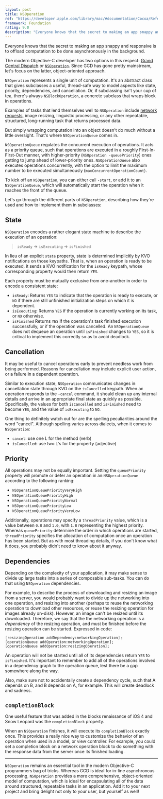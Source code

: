 ```yaml
---
layout: post
title: NSOperation
ref: "https://developer.apple.com/library/mac/#documentation/Cocoa/Reference/NSOperation_class/Reference/Reference.html"
framework: Foundation
rating: 9.0
description: "Everyone knows that the secret to making an app snappy and responsive is to offload computation asynchronously to the background."
---
```


Everyone knows that the secret to making an app snappy and responsive is to offload computation to be done asynchronously in the background. 

The modern Objective-C developer has two options in this respect: [Grand Central Dispatch](http://en.wikipedia.org/wiki/Grand_Central_Dispatch) or [`NSOperation`](https://developer.apple.com/library/mac/#documentation/Cocoa/Reference/NSOperation_class/Reference/Reference.html). Since GCD has gone pretty mainstream, let's focus on the latter, object-oriented approach.

`NSOperation` represents a single unit of computation. It's an abstract class that gives subclasses a useful, thread-safe way to model aspects like state, priority, dependencies, and cancellation. Or, if subclassing isn't your cup of tea, there's always `NSBlockOperation`, a concrete subclass that wraps block in operations.

Examples of tasks that lend themselves well to `NSOperation` include [network requests](https://github.com/AFNetworking/AFNetworking/blob/master/AFNetworking/AFURLConnectionOperation.h), image resizing, linguistic processing, or any other repeatable, structured, long-running task that returns processed data.

But simply wrapping computation into an object doesn't do much without a little oversight. That's where `NSOperationQueue` comes in.

`NSOperationQueue` regulates the concurrent execution of operations. It acts as a priority queue, such that operations are executed in a roughly First-In-First-Out manner, with higher-priority (`NSOperation -queuePriority`) ones getting to jump ahead of lower-priority ones. `NSOperationQueue` also executes operations concurrently, with the option to limit the maximum number to be executed simultaneously (`maxConcurrentOperationCount`).

To kick off an `NSOperation`, you can either call `-start`, or add it to an `NSOperationQueue`, which will automatically start the operation when it reaches the front of the queue.

Let's go through the different parts of `NSOperation`, describing how they're used and how to implement them in subclasses:

## State

`NSOperation` encodes a rather elegant state machine to describe the execution of an operation:

> `isReady` → `isExecuting` → `isFinished`

In lieu of an explicit `state` property, state is determined implicitly by KVO notifications on those keypaths. That is, when an operation is ready to be executed, it sends a KVO notification for the `isReady` keypath, whose corresponding property would then return `YES`.

Each property must be mutually exclusive from one-another in order to encode a consistent state:

- `isReady`: Returns `YES` to indicate that the operation is ready to execute, or `NO` if there are still unfinished initialization steps on which it is dependent.
- `isExecuting`: Returns `YES` if the operation is currently working on its task, or `NO` otherwise.
- `isFinished` Returns `YES` if the operation's task finished execution successfully, or if the operation was cancelled. An `NSOperationQueue` does not dequeue an operation until `isFinished` changes to `YES`, so it is critical to implement this correctly so as to avoid deadlock.

## Cancellation

It may be useful to cancel operations early to prevent needless work from being performed. Reasons for cancellation may include explicit user action, or a failure in a dependent operation.

Similar to execution state, `NSOperation` communicates changes in cancellation state through KVO on the `isCancelled` keypath. When an operation responds to the `-cancel` command, it should clean up any internal details and arrive in an appropriate final state as quickly as possible. Specifically, the values for both `isCancelled` and `isFinished` need to become `YES`, and the value of `isExecuting` to `NO`. 

One thing to definitely watch out for are the spelling peculiarities around the word "cancel". Although spelling varies across dialects, when it comes to `NSOperation`:

- `cancel`: use one L for the method (verb)
- `isCancelled`: use two L's for the property (adjective)

## Priority

All operations may not be equally important. Setting the `queuePriority` property will promote or defer an operation in an `NSOperationQueue` according to the following ranking:

- `NSOperationQueuePriorityVeryHigh`
- `NSOperationQueuePriorityHigh`
- `NSOperationQueuePriorityNormal`
- `NSOperationQueuePriorityLow`
- `NSOperationQueuePriorityVeryLow`

Additionally, operations may specify a `threadPriority` value, which is a value between `0.0` and `1.0`, with `1.0` representing the highest priority. Whereas `queuePriority` determine the order in which operations are started, `threadPriority` specifies the allocation of computation once an operation has been started. But as with most threading details, if you don't know what it does, you probably didn't need to know about it anyway.

## Dependencies

Depending on the complexity of your application, it may make sense to divide up large tasks into a series of composable sub-tasks. You can do that using `NSOperation` dependencies.

For example, to describe the process of downloading and resizing an image from a server, you would probably want to divide up the networking into one operation, and resizing into another (perhaps to reuse the networking operation to download other resources, or reuse the resizing operation for images already on-disk). However, an image can't be resized until its  downloaded. Therefore, we say that the the networking operation is a _dependency_ of the resizing operation, and must be finished before the resizing operation can be started. Expressed in code:

~~~{objective-c}
[resizingOperation addDependency:networkingOperation];
[operationQueue addOperation:networkingOperation];
[operationQueue addOperation:resizingOperation];
~~~

An operation will not be started until all of its dependencies return `YES` to `isFinished`. It's important to remember to add all of the operations involved in a dependency graph to the operation queue, lest there be a gap somewhere along the way.

Also, make sure not to accidentally create a dependency cycle, such that A depends on B, and B depends on A, for example. This will create deadlock and sadness.

## `completionBlock`

One useful feature that was added in the blocks renaissance of iOS 4 and Snow Leopard was the `completionBlock` property.

When an `NSOperation` finishes, it will execute its `completionBlock` exactly once. This provides a really nice way to customize the behavior of an operation when used in a model, or view controller. For example, you could set a completion block on a network operation block to do something with the response data from the server once its finished loading.

---

`NSOperation` remains an essential tool in the modern Objective-C programmers bag of tricks. Whereas GCD is ideal for in-line asynchronous processing, `NSOperation` provides a more comprehensive, object-oriented model of computation, which is ideal for encapsulating all of the data around structured, repeatable tasks in an application. Add it to your next project and bring delight not only to your user, but yourself as well!

